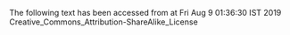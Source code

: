 The following text has been accessed from at Fri Aug 9 01:36:30 IST 2019
Creative_Commons_Attribution-ShareAlike_License
